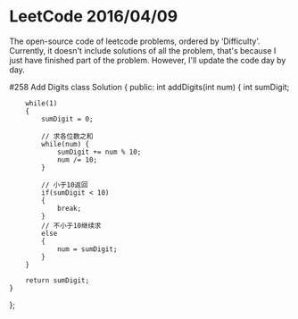 # LeetCode 2016/04/09
The open-source code of leetcode problems, ordered by ‘Difficulty’. Currently, it doesn't include solutions of all the problem, that's because I just have finished part of the problem. However, I'll update the code day by day.

#258 Add Digits
class Solution {
public:
    int addDigits(int num) {
        int sumDigit;
        
        while(1)
        {
            sumDigit = 0;
            
            // 求各位数之和
            while(num) {
                sumDigit += num % 10;
                num /= 10;
            }
            
            // 小于10返回
            if(sumDigit < 10)
            {
                break;
            }
            // 不小于10继续求
            else
            {
                num = sumDigit;
            }
        }
        
        return sumDigit;
    }
};
